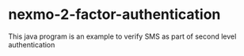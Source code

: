# nexmo-2-factor-authentication
This java program is an example to verify SMS as part of second level authentication
